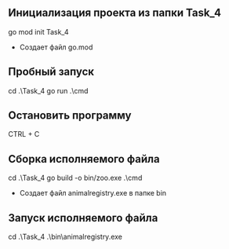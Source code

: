 ## Инициализация проекта из папки Task_4
go mod init Task_4
- Создает файл go.mod

## Пробный запуск
cd .\Task_4
go run .\cmd

## Остановить программу
CTRL + C

## Сборка исполняемого файла
cd .\Task_4
go build -o bin/zoo.exe .\cmd
- Создает файл animalregistry.exe в папке bin

## Запуск исполняемого файла
cd .\Task_4
.\bin\animalregistry.exe
